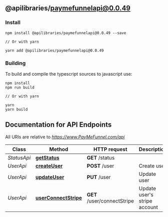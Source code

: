## @apilibraries/paymefunnelapi@0.0.49

### Install

```
npm install @apilibraries/paymefunnelapi@0.0.49 --save

// Or with yarn

yarn add @apilibraries/paymefunnelapi@0.0.49

```

### Building

To build and compile the typescript sources to javascript use:
```
npm install
npm run build

// Or with yarn

yarn
yarn build
```

## Documentation for API Endpoints

All URIs are relative to *https://www.PayMeFunnel.com/api*

Class | Method | HTTP request | Description
------------ | ------------- | ------------- | -------------
*StatusApi* | [**getStatus**](StatusApi.md#getstatus) | **GET** /status | 
*UserApi* | [**createUser**](UserApi.md#createuser) | **POST** /user | Create user
*UserApi* | [**updateUser**](UserApi.md#updateuser) | **PUT** /user | Update user
*UserApi* | [**userConnectStripe**](UserApi.md#userconnectstripe) | **GET** /user/connectStripe | Update user&#39;s stripe account

